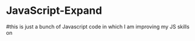 # JavaScript-Expand
#this is just a bunch of Javascript code in which I am improving my JS skills on
